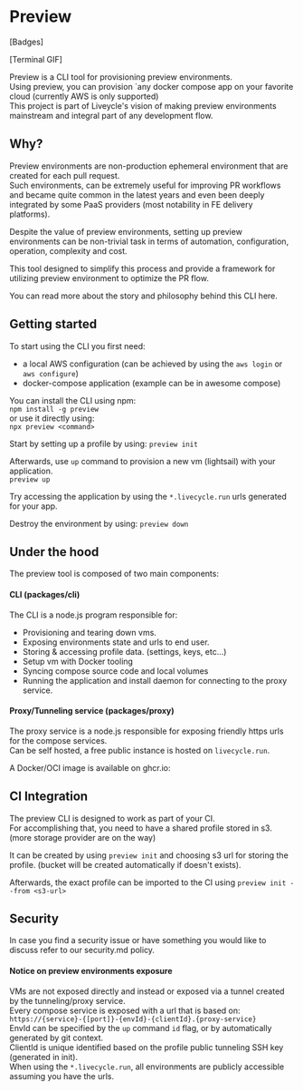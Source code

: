 # Preview

[Badges]

[Terminal GIF]

Preview is a CLI tool for provisioning preview environments.  
Using preview, you can provision `any docker compose app on your favorite cloud (currently AWS is only supported)    
This project is part of Liveycle's vision of making preview environments mainstream and integral part of any development flow.  

## Why?

Preview environments are non-production ephemeral environment that are created for each pull request.  
Such environments, can be extremely useful for improving PR workflows and became quite common in the latest years and even been deeply integrated by some PaaS providers (most notability in FE delivery platforms).  

Despite the value of preview environments, setting up preview environments can be non-trivial task in terms of automation, configuration, operation, complexity and cost.  

This tool designed to simplify this process and provide a framework for utilizing preview environment to optimize the PR flow.  

You can read more about the story and philosophy behind this CLI here.  

## Getting started

To start using the CLI you first need:  
- a local AWS configuration (can be achieved by using the `aws login` or `aws configure`)  
- docker-compose application (example can be in awesome compose)  

You can install the CLI using npm:  
`npm install -g preview`  
or use it directly using:  
`npx preview <command>`  

Start by setting up a profile by using:  `preview init`  

Afterwards, use `up` command to provision a new vm (lightsail) with your application.  
`preview up`  

Try accessing the application by using the `*.livecycle.run` urls generated for your app.  

Destroy the environment by using: `preview down`  

## Under the hood

The preview tool is composed of two main components:  

#### CLI (packages/cli)

The CLI is a node.js program responsible for:  
- Provisioning and tearing down vms.
- Exposing environments state and urls to end user. 
- Storing & accessing profile data. (settings, keys, etc...)
- Setup vm with Docker tooling
- Syncing compose source code and local volumes
- Running the application and install daemon for connecting to the proxy service.  

#### Proxy/Tunneling service (packages/proxy)

The proxy service is a node.js responsible for exposing friendly https urls for the compose services.  
Can be self hosted, a free public instance is hosted on `livecycle.run`.  

A Docker/OCI image is available on ghcr.io:  

## CI Integration

The preview CLI is designed to work as part of your CI.  
For accomplishing that, you need to have a shared profile stored in s3. (more storage provider are on the way)

It can be created by using `preview init` and choosing s3 url for storing the profile. (bucket will be created automatically if doesn't exists).

Afterwards, the exact profile can be imported to the CI using `preview init --from <s3-url>`

## Security

In case you find a security issue or have something you would like to discuss refer to our security.md policy.

#### Notice on preview environments exposure
VMs are not exposed directly and instead or exposed via a tunnel created by the tunneling/proxy service.  
Every compose service is exposed with a url that is based on:  
`https://{service}-{[port]}-{envId}-{clientId}.{proxy-service}`  
EnvId can be specified by the `up` command `id` flag, or by automatically generated by git context.  
ClientId is unique identified based on the profile public tunneling SSH key (generated in init).  
When using the `*.livecycle.run`, all environments are publicly accessible assuming you have the urls.  